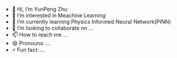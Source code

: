 - 👋 Hi, I’m YunPeng Zhu
- 👀 I’m interested in Meachine Learning
- 🌱 I’m currently learning Physics Informed Neural Network(PINN)
- 💞️ I’m looking to collaborate on ...
- 📫 How to reach me ...
- 😄 Pronouns: ...
- ⚡ Fun fact: ...

<!---
ZzYyPp47/ZzYyPp47 is a ✨ special ✨ repository because its `README.md` (this file) appears on your GitHub profile.
You can click the Preview link to take a look at your changes.
--->
